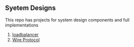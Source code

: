 ## Syetem Designs

This repo has projects for system design components and full implementations

1. [loadbalancer](https://github.com/NeetishPathak/System-Design/tree/master/loadbalancer)
2. [Wire Protocol](https://github.com/NeetishPathak/System-Design/tree/master/wireprotosim)